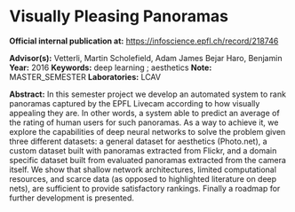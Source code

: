 # Visually Pleasing Panoramas

**Official internal publication at:** https://infoscience.epfl.ch/record/218746

**Advisor(s):**
Vetterli, Martin
Scholefield, Adam James
Bejar Haro, Benjamin
**Year:** 2016
**Keywords:** deep learning ; aesthetics
**Note:** MASTER_SEMESTER
**Laboratories:** LCAV

**Abstract:**
In this semester project we develop an automated system to rank panoramas captured by the EPFL Livecam according to how visually appealing they are. In other words, a system able to predict an average of the rating of human users for such panoramas. As a way to achieve it, we explore the capabilities of deep neural networks to solve the problem given three different datasets: a general dataset for aesthetics (Photo.net), a custom dataset built with panoramas extracted from Flickr, and a domain specific dataset built from evaluated panoramas extracted from the camera itself. We show that shallow network architectures, limited computational resources, and scarce data (as opposed to highlighted literature on deep nets), are sufficient to provide satisfactory rankings. Finally a roadmap for further development is presented.

